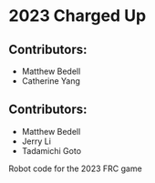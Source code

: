 # 2023 Charged Up

## Contributors: 
* Matthew Bedell
* Catherine Yang

## Contributors: 
* Matthew Bedell
* Jerry Li
* Tadamichi Goto

Robot code for the 2023 FRC game
